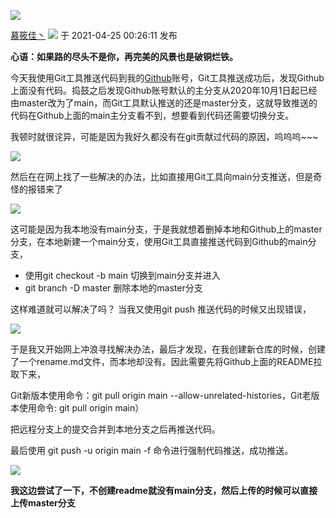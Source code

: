 ![](https://csdnimg.cn/release/blogv2/dist/pc/img/original.png)

[慕筱佳丶](https://blog.csdn.net/weixin_51138142 "慕筱佳丶") ![](https://csdnimg.cn/release/blogv2/dist/pc/img/newCurrentTime2.png) 于 2021-04-25 00:26:11 发布

**心语：如果路的尽头不是你，再完美的风景也是破铜烂铁。**

今天我使用Git工具推送代码到我的[Github](https://so.csdn.net/so/search?q=Github&spm=1001.2101.3001.7020)账号，Git工具推送成功后，发现Github上面没有代码。捣鼓之后发现Github账号默认的主分支从2020年10月1日起已经由master改为了main，而Git工具默认推送的还是master分支，这就导致推送的代码在Github上面的main主分支看不到，想要看到代码还需要切换分支。

我顿时就很诧异，可能是因为我好久都没有在git贡献过代码的原因，呜呜呜~~~

![](https://i-blog.csdnimg.cn/blog_migrate/796107632aad86e1a9e5d7d73de31734.png)

然后在在网上找了一些解决的办法，比如直接用Git工具向main分支推送，但是奇怪的报错来了

![](https://i-blog.csdnimg.cn/blog_migrate/467f67e0a2511182d7cd11a9d05e651d.png)

这可能是因为我本地没有main分支，于是我就想着删掉本地和Github上的master分支，在本地新建一个main分支，使用Git工具直接推送代码到Github的main分支，

-   使用git checkout -b main 切换到main分支并进入
-   git branch -D master 删除本地的master分支

这样难道就可以解决了吗？ 当我又使用git push 推送代码的时候又出现错误，

![](https://i-blog.csdnimg.cn/blog_migrate/24f736c183962aeb43c723061e29e12e.png)

于是我又开始网上冲浪寻找解决办法，最后才发现，在我创建新仓库的时候，创建了一个rename.md文件，而本地却没有。因此需要先将Github上面的README拉取下来，

Git新版本使用命令：git pull origin main --allow-unrelated-histories，Git老版本使用命令: git pull origin main）

把远程分支上的提交合并到本地分支之后再推送代码。

最后使用 git push -u origin main -f 命令进行强制代码推送，成功推送。

![](https://i-blog.csdnimg.cn/blog_migrate/493efefdc573e11931679e607dda9b50.png)

**我这边尝试了一下，不创建readme就没有main分支，然后上传的时候可以直接上传master分支**